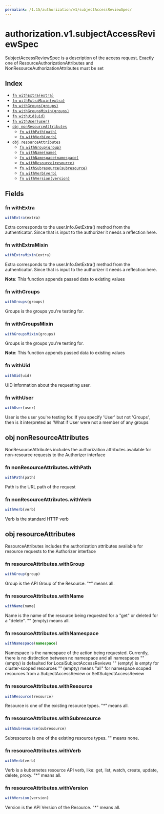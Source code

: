 ```yaml
---
permalink: /1.15/authorization/v1/subjectAccessReviewSpec/
---
```


# authorization.v1.subjectAccessReviewSpec

SubjectAccessReviewSpec is a description of the access request.  Exactly one of ResourceAuthorizationAttributes and NonResourceAuthorizationAttributes must be set

## Index

* [`fn withExtra(extra)`](#fn-withextra)
* [`fn withExtraMixin(extra)`](#fn-withextramixin)
* [`fn withGroups(groups)`](#fn-withgroups)
* [`fn withGroupsMixin(groups)`](#fn-withgroupsmixin)
* [`fn withUid(uid)`](#fn-withuid)
* [`fn withUser(user)`](#fn-withuser)
* [`obj nonResourceAttributes`](#obj-nonresourceattributes)
  * [`fn withPath(path)`](#fn-nonresourceattributeswithpath)
  * [`fn withVerb(verb)`](#fn-nonresourceattributeswithverb)
* [`obj resourceAttributes`](#obj-resourceattributes)
  * [`fn withGroup(group)`](#fn-resourceattributeswithgroup)
  * [`fn withName(name)`](#fn-resourceattributeswithname)
  * [`fn withNamespace(namespace)`](#fn-resourceattributeswithnamespace)
  * [`fn withResource(resource)`](#fn-resourceattributeswithresource)
  * [`fn withSubresource(subresource)`](#fn-resourceattributeswithsubresource)
  * [`fn withVerb(verb)`](#fn-resourceattributeswithverb)
  * [`fn withVersion(version)`](#fn-resourceattributeswithversion)

## Fields

### fn withExtra

```ts
withExtra(extra)
```

Extra corresponds to the user.Info.GetExtra() method from the authenticator.  Since that is input to the authorizer it needs a reflection here.

### fn withExtraMixin

```ts
withExtraMixin(extra)
```

Extra corresponds to the user.Info.GetExtra() method from the authenticator.  Since that is input to the authorizer it needs a reflection here.

**Note:** This function appends passed data to existing values

### fn withGroups

```ts
withGroups(groups)
```

Groups is the groups you're testing for.

### fn withGroupsMixin

```ts
withGroupsMixin(groups)
```

Groups is the groups you're testing for.

**Note:** This function appends passed data to existing values

### fn withUid

```ts
withUid(uid)
```

UID information about the requesting user.

### fn withUser

```ts
withUser(user)
```

User is the user you're testing for. If you specify 'User' but not 'Groups', then is it interpreted as 'What if User were not a member of any groups

## obj nonResourceAttributes

NonResourceAttributes includes the authorization attributes available for non-resource requests to the Authorizer interface

### fn nonResourceAttributes.withPath

```ts
withPath(path)
```

Path is the URL path of the request

### fn nonResourceAttributes.withVerb

```ts
withVerb(verb)
```

Verb is the standard HTTP verb

## obj resourceAttributes

ResourceAttributes includes the authorization attributes available for resource requests to the Authorizer interface

### fn resourceAttributes.withGroup

```ts
withGroup(group)
```

Group is the API Group of the Resource.  "*" means all.

### fn resourceAttributes.withName

```ts
withName(name)
```

Name is the name of the resource being requested for a "get" or deleted for a "delete". "" (empty) means all.

### fn resourceAttributes.withNamespace

```ts
withNamespace(namespace)
```

Namespace is the namespace of the action being requested.  Currently, there is no distinction between no namespace and all namespaces "" (empty) is defaulted for LocalSubjectAccessReviews "" (empty) is empty for cluster-scoped resources "" (empty) means "all" for namespace scoped resources from a SubjectAccessReview or SelfSubjectAccessReview

### fn resourceAttributes.withResource

```ts
withResource(resource)
```

Resource is one of the existing resource types.  "*" means all.

### fn resourceAttributes.withSubresource

```ts
withSubresource(subresource)
```

Subresource is one of the existing resource types.  "" means none.

### fn resourceAttributes.withVerb

```ts
withVerb(verb)
```

Verb is a kubernetes resource API verb, like: get, list, watch, create, update, delete, proxy.  "*" means all.

### fn resourceAttributes.withVersion

```ts
withVersion(version)
```

Version is the API Version of the Resource.  "*" means all.